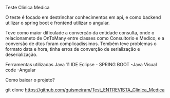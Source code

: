 Teste Clinica Medica

O teste é focado em destrinchar conhecimentos em api, e como backend utilizar o spring boot e frontend utilizar o angular.

Teve como maior dificulade a converção da entidade consulta, onde o relacionameto de OnToMany entre classes como Consultorio e Medico, 
e a conversão de dtos foram complicadissimos. Tembém teve problemas o formato data e hora, tinha erros de converção de serialização e deserialização.

<p>Ferramentas utilizadas Java 11
IDE Eclipse - SPRING BOOT -Java
Visual code -Angular</p>


Como baixar o projeto?

git clone https://github.com/guismeiram/Test_ENTREVISTA_Clinica_Medica


